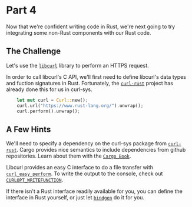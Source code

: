 # Part 4

Now that we're confident writing code in Rust, we're next going to try integrating some non-Rust components with our Rust code.

## The Challenge

Let's use the [`libcurl`](https://curl.haxx.se/libcurl/c/libcurl.html) library to perform an HTTPS request.

In order to call libcurl's C API, we'll first need to define libcurl's data types and fuction signatures in Rust.
Fortunately, the [`curl-rust`](https://github.com/alexcrichton/curl-rust) project has already done this for us in curl-sys.

```rust
    let mut curl = Curl::new();
    curl.url("https://www.rust-lang.org/").unwrap();
    curl.perform().unwrap();
```

## A Few Hints

We'll need to specify a dependency on the curl-sys package from [`curl-rust`](https://github.com/alexcrichton/curl-rust). Cargo provides nice semantics to include
dependencies from github repositories. Learn about them with the [`Cargo Book`](https://doc.rust-lang.org/cargo/index.html).

Libcurl provides an easy C interface to do a file transfer with [`curl_easy_perform`](https://curl.haxx.se/libcurl/c/curl_easy_perform.html).
To write the output to the console, check out [`CURLOPT_WRITEFUNCTION`](https://curl.haxx.se/libcurl/c/CURLOPT_WRITEFUNCTION.html).

If there isn't a Rust interface readily available for you, you can define the interface in Rust yourself, or just let [`bindgen`](https://rust-embedded.github.io/book/interoperability/c-with-rust.html) do it for you.
